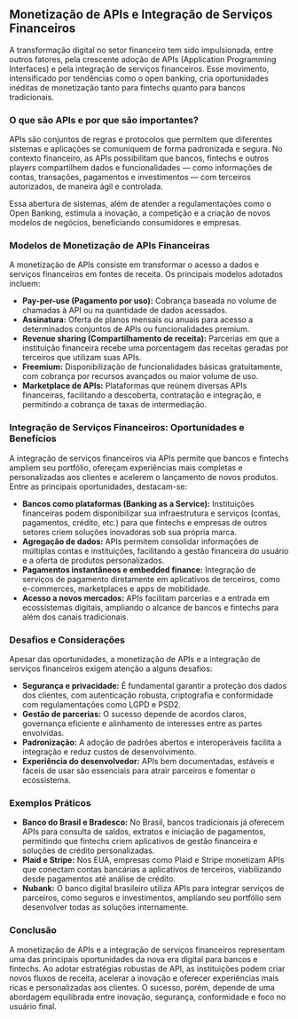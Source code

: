 ## Monetização de APIs e Integração de Serviços Financeiros

A transformação digital no setor financeiro tem sido impulsionada, entre outros fatores, pela crescente adoção de APIs (Application Programming Interfaces) e pela integração de serviços financeiros. Esse movimento, intensificado por tendências como o open banking, cria oportunidades inéditas de monetização tanto para fintechs quanto para bancos tradicionais.

### O que são APIs e por que são importantes?

APIs são conjuntos de regras e protocolos que permitem que diferentes sistemas e aplicações se comuniquem de forma padronizada e segura. No contexto financeiro, as APIs possibilitam que bancos, fintechs e outros players compartilhem dados e funcionalidades — como informações de contas, transações, pagamentos e investimentos — com terceiros autorizados, de maneira ágil e controlada.

Essa abertura de sistemas, além de atender a regulamentações como o Open Banking, estimula a inovação, a competição e a criação de novos modelos de negócios, beneficiando consumidores e empresas.

### Modelos de Monetização de APIs Financeiras

A monetização de APIs consiste em transformar o acesso a dados e serviços financeiros em fontes de receita. Os principais modelos adotados incluem:

- **Pay-per-use (Pagamento por uso):** Cobrança baseada no volume de chamadas à API ou na quantidade de dados acessados.
- **Assinatura:** Oferta de planos mensais ou anuais para acesso a determinados conjuntos de APIs ou funcionalidades premium.
- **Revenue sharing (Compartilhamento de receita):** Parcerias em que a instituição financeira recebe uma porcentagem das receitas geradas por terceiros que utilizam suas APIs.
- **Freemium:** Disponibilização de funcionalidades básicas gratuitamente, com cobrança por recursos avançados ou maior volume de uso.
- **Marketplace de APIs:** Plataformas que reúnem diversas APIs financeiras, facilitando a descoberta, contratação e integração, e permitindo a cobrança de taxas de intermediação.

### Integração de Serviços Financeiros: Oportunidades e Benefícios

A integração de serviços financeiros via APIs permite que bancos e fintechs ampliem seu portfólio, ofereçam experiências mais completas e personalizadas aos clientes e acelerem o lançamento de novos produtos. Entre as principais oportunidades, destacam-se:

- **Bancos como plataformas (Banking as a Service):** Instituições financeiras podem disponibilizar sua infraestrutura e serviços (contas, pagamentos, crédito, etc.) para que fintechs e empresas de outros setores criem soluções inovadoras sob sua própria marca.
- **Agregação de dados:** APIs permitem consolidar informações de múltiplas contas e instituições, facilitando a gestão financeira do usuário e a oferta de produtos personalizados.
- **Pagamentos instantâneos e embedded finance:** Integração de serviços de pagamento diretamente em aplicativos de terceiros, como e-commerces, marketplaces e apps de mobilidade.
- **Acesso a novos mercados:** APIs facilitam parcerias e a entrada em ecossistemas digitais, ampliando o alcance de bancos e fintechs para além dos canais tradicionais.

### Desafios e Considerações

Apesar das oportunidades, a monetização de APIs e a integração de serviços financeiros exigem atenção a alguns desafios:

- **Segurança e privacidade:** É fundamental garantir a proteção dos dados dos clientes, com autenticação robusta, criptografia e conformidade com regulamentações como LGPD e PSD2.
- **Gestão de parcerias:** O sucesso depende de acordos claros, governança eficiente e alinhamento de interesses entre as partes envolvidas.
- **Padronização:** A adoção de padrões abertos e interoperáveis facilita a integração e reduz custos de desenvolvimento.
- **Experiência do desenvolvedor:** APIs bem documentadas, estáveis e fáceis de usar são essenciais para atrair parceiros e fomentar o ecossistema.

### Exemplos Práticos

- **Banco do Brasil e Bradesco:** No Brasil, bancos tradicionais já oferecem APIs para consulta de saldos, extratos e iniciação de pagamentos, permitindo que fintechs criem aplicativos de gestão financeira e soluções de crédito personalizadas.
- **Plaid e Stripe:** Nos EUA, empresas como Plaid e Stripe monetizam APIs que conectam contas bancárias a aplicativos de terceiros, viabilizando desde pagamentos até análise de crédito.
- **Nubank:** O banco digital brasileiro utiliza APIs para integrar serviços de parceiros, como seguros e investimentos, ampliando seu portfólio sem desenvolver todas as soluções internamente.

### Conclusão

A monetização de APIs e a integração de serviços financeiros representam uma das principais oportunidades da nova era digital para bancos e fintechs. Ao adotar estratégias robustas de API, as instituições podem criar novos fluxos de receita, acelerar a inovação e oferecer experiências mais ricas e personalizadas aos clientes. O sucesso, porém, depende de uma abordagem equilibrada entre inovação, segurança, conformidade e foco no usuário final.